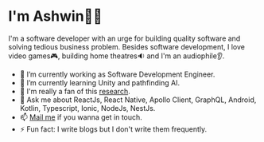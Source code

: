 ### <h1>I'm Ashwin👨‍💻</h1>

I'm a software developer with an urge for building quality software and solving tedious business problem. Besides software development, I love video games🎮, building home theatres🔉 and I'm an audiophile👂.

- 🔭 I’m currently working as Software Development Engineer.
- 🌱 I’m currently learning Unity and pathfinding AI.
- 🤵 I'm really a fan of this <a href="https://openai.com/blog/emergent-tool-use/">research</a>.
- 💬 Ask me about ReactJs, React Native, Apollo Client, GraphQL, Android, Kotlin, Typescript, Ionic, NodeJs, NestJs.
- 📫 <a href="mailto:aashwin.win17@gmail.com">Mail me</a> if you wanna get in touch.
- ⚡ Fun fact: I write blogs but I don't write them frequently.

